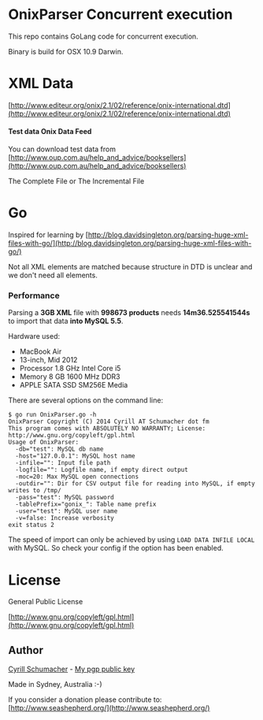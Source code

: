 # OnixParser Concurrent execution

This repo contains GoLang code for concurrent execution.

Binary is build for OSX 10.9 Darwin.

# XML Data

[http://www.editeur.org/onix/2.1/02/reference/onix-international.dtd](http://www.editeur.org/onix/2.1/02/reference/onix-international.dtd)

#### Test data Onix Data Feed

You can download test data from [http://www.oup.com.au/help_and_advice/booksellers](http://www.oup.com.au/help_and_advice/booksellers)

The Complete File or The Incremental File

# Go

Inspired for learning by [http://blog.davidsingleton.org/parsing-huge-xml-files-with-go/](http://blog.davidsingleton.org/parsing-huge-xml-files-with-go/)

Not all XML elements are matched because structure in DTD is unclear and we don't need all elements.

### Performance

Parsing a **3GB XML** file with **998673 products** needs **14m36.525541544s** to import that data **into MySQL 5.5**.

Hardware used:

- MacBook Air
- 13-inch, Mid 2012
- Processor  1.8 GHz Intel Core i5
- Memory  8 GB 1600 MHz DDR3
- APPLE SATA SSD SM256E Media

There are several options on the command line:

```
$ go run OnixParser.go -h
OnixParser Copyright (C) 2014 Cyrill AT Schumacher dot fm
This program comes with ABSOLUTELY NO WARRANTY; License: http://www.gnu.org/copyleft/gpl.html
Usage of OnixParser:
  -db="test": MySQL db name
  -host="127.0.0.1": MySQL host name
  -infile="": Input file path
  -logfile="": Logfile name, if empty direct output
  -moc=20: Max MySQL open connections
  -outdir="": Dir for CSV output file for reading into MySQL, if empty writes to /tmp/
  -pass="test": MySQL password
  -tablePrefix="gonix_": Table name prefix
  -user="test": MySQL user name
  -v=false: Increase verbosity
exit status 2
```

The speed of import can only be achieved by using `LOAD DATA INFILE LOCAL` with MySQL. So check your config if the option
has been enabled.

# License

General Public License

[http://www.gnu.org/copyleft/gpl.html](http://www.gnu.org/copyleft/gpl.html)

Author
------

[Cyrill Schumacher](https://github.com/SchumacherFM) - [My pgp public key](http://www.schumacher.fm/cyrill.asc)

Made in Sydney, Australia :-)

If you consider a donation please contribute to: [http://www.seashepherd.org/](http://www.seashepherd.org/)
